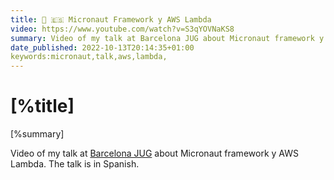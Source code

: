 ```yaml
---
title: 📼 🇪🇸 Micronaut Framework y AWS Lambda
video: https://www.youtube.com/watch?v=S3qYOVNaKS8
summary: Video of my talk at Barcelona JUG about Micronaut framework y AWS Lambda. The talk is in Spanish. 
date_published: 2022-10-13T20:14:35+01:00
keywords:micronaut,talk,aws,lambda,
---
```


# [%title]

[%summary]

Video of my talk at [Barcelona JUG](https://www.barcelonajug.org) about Micronaut framework y AWS Lambda. The talk is in Spanish. 


